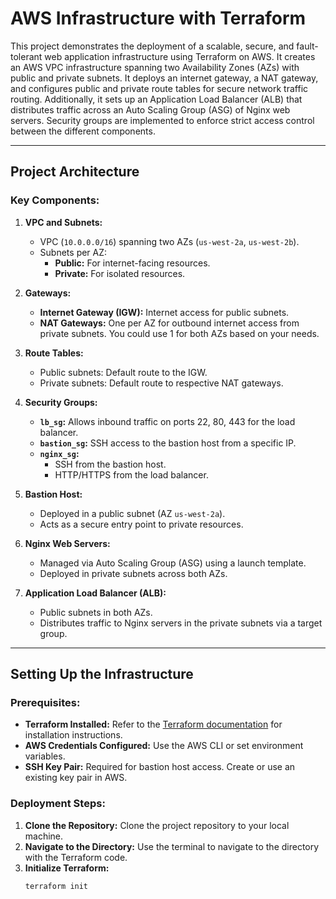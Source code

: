 # AWS Infrastructure with Terraform

This project demonstrates the deployment of a scalable, secure, and fault-tolerant web application infrastructure using Terraform on AWS. It creates an AWS VPC infrastructure spanning two Availability Zones (AZs) with public and private subnets. It deploys an internet gateway, a NAT gateway, and configures public and private route tables for secure network traffic routing. Additionally, it sets up an Application Load Balancer (ALB) that distributes traffic across an Auto Scaling Group (ASG) of Nginx web servers. Security groups are implemented to enforce strict access control between the different components.

---

## Project Architecture

### Key Components:
1. **VPC and Subnets:**
   - VPC (`10.0.0.0/16`) spanning two AZs (`us-west-2a`, `us-west-2b`).
   - Subnets per AZ:
     - **Public:** For internet-facing resources.
     - **Private:** For isolated resources.

2. **Gateways:**
   - **Internet Gateway (IGW):** Internet access for public subnets.
   - **NAT Gateways:** One per AZ for outbound internet access from private subnets. You could use 1 for both AZs based on your needs.

3. **Route Tables:**
   - Public subnets: Default route to the IGW.
   - Private subnets: Default route to respective NAT gateways.

4. **Security Groups:**
   - **`lb_sg`:** Allows inbound traffic on ports 22, 80, 443 for the load balancer.
   - **`bastion_sg`:** SSH access to the bastion host from a specific IP.
   - **`nginx_sg`:** 
     - SSH from the bastion host.
     - HTTP/HTTPS from the load balancer.

5. **Bastion Host:**
   - Deployed in a public subnet (AZ `us-west-2a`).
   - Acts as a secure entry point to private resources.

6. **Nginx Web Servers:**
   - Managed via Auto Scaling Group (ASG) using a launch template.
   - Deployed in private subnets across both AZs.

7. **Application Load Balancer (ALB):**
   - Public subnets in both AZs.
   - Distributes traffic to Nginx servers in the private subnets via a target group.

---

## Setting Up the Infrastructure

### Prerequisites:
- **Terraform Installed:** Refer to the [Terraform documentation](https://www.terraform.io/) for installation instructions.
- **AWS Credentials Configured:** Use the AWS CLI or set environment variables.
- **SSH Key Pair:** Required for bastion host access. Create or use an existing key pair in AWS.

### Deployment Steps:
1. **Clone the Repository:** Clone the project repository to your local machine.
2. **Navigate to the Directory:** Use the terminal to navigate to the directory with the Terraform code.
3. **Initialize Terraform:** 
   ```bash
   terraform init

